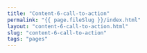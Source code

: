 ```yaml
---
title: "Content-6-call-to-action"
permalink: "{{ page.fileSlug }}/index.html"
layout: "content-6-call-to-action.html"
slug: "content-6-call-to-action"
tags: "pages"
---
```



